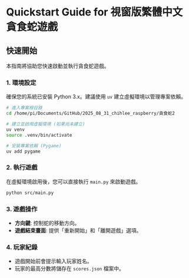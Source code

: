 # Quickstart Guide for 視窗版繁體中文貪食蛇遊戲

## 快速開始

本指南將協助您快速啟動並執行貪食蛇遊戲。

### 1. 環境設定

確保您的系統已安裝 Python 3.x。建議使用 `uv` 建立虛擬環境以管理專案依賴。

```bash
# 進入專案根目錄
cd /home/pi/Documents/GitHub/2025_08_31_chihlee_raspberry/貪食蛇2

# 建立並啟用虛擬環境 (如果尚未建立)
uv venv
source .venv/bin/activate

# 安裝專案依賴 (Pygame)
uv add pygame
```

### 2. 執行遊戲

在虛擬環境啟用後，您可以直接執行 `main.py` 來啟動遊戲。

```bash
python src/main.py
```

### 3. 遊戲操作

- **方向鍵**: 控制蛇的移動方向。
- **遊戲結束畫面**: 提供「重新開始」和「離開遊戲」選項。

### 4. 玩家紀錄

- 遊戲開始前會提示輸入玩家姓名。
- 玩家的最高分數將儲存在 `scores.json` 檔案中。
